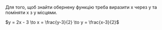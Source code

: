 Для того, щоб знайти обернену функцію треба виразити x через y та поміняти x з y місцями.

$y = 2x - 3 \to x = \frac{y-3}{2} \to y = \frac{x-3}{2}$